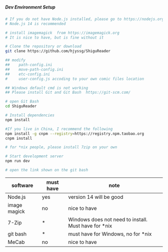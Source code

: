 ##### Dev Environment Setup

```bash
# If you do not have Node.js installed, please go to https://nodejs.org/
# Node.js 14 is recommended

# install imagemagick  from https://imagemagick.org
# It is nice to have, but is fine without it

# Clone the repository or download
git clone https://github.com/hjyssg/ShiguReader

## modify 
##    path-config.ini  
##    move-path-config.ini
##    etc-config.ini
#     user-config.js accoding to your own comic files location

## Windows default cmd is not working
## Please install Git and Git Bash  https://git-scm.com/

# open Git Bash
cd ShiguReader

# Install dependencies
npm install

#If you live in China, I recommend the following
npm install -g cnpm --registry=https://registry.npm.taobao.org
cnpm install 

# for *nix people, please install 7zip on your own

# Start development server
npm run dev

# open the link shown on the git bash

```

| software      | must have | note                           |
|---------------|-----------|--------------------------------|
| Node.js       | yes       | version 14 will be good        |
| image magick  | no        | nice to have                   |
| 7-Zip         | *      | Windows does not need to install. Must have for *nix |
| git bash      | *         | must have for Windows, no for *nix |
| MeCab         | no        | nice to have |